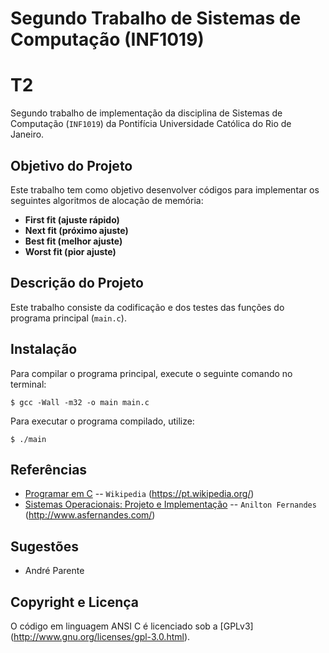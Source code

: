 Segundo Trabalho de Sistemas de Computação (INF1019)
=============
# T2 #
Segundo trabalho de implementação da disciplina de Sistemas de Computação (`INF1019`) da Pontifícia Universidade Católica do Rio de Janeiro.

## Objetivo do Projeto ##
Este trabalho tem como objetivo desenvolver códigos para implementar os seguintes algoritmos de alocação de memória: 
- **First fit (ajuste rápido)**
- **Next fit (próximo ajuste)**
- **Best fit (melhor ajuste)**
- **Worst fit (pior ajuste)**

## Descrição do Projeto ##
Este trabalho consiste da codificação e dos testes das funções do programa principal (`main.c`).

## Instalação ##
Para compilar o programa principal, execute o seguinte comando no terminal: 

```
$ gcc -Wall -m32 -o main main.c
```

Para executar o programa compilado, utilize:

```
$ ./main
```

## Referências ##

* [Programar em C](https://pt.wikibooks.org/wiki/Programar_em_C) -- `Wikipedia` (https://pt.wikipedia.org/)
* [Sistemas Operacionais: Projeto e Implementação](http://www.asfernandes.com/files/SistemasOperacionais_-_Tanenbaum_-_2Ed.pdf) -- `Anilton Fernandes` (http://www.asfernandes.com/)

## Sugestões ##
* André Parente

## Copyright e Licença ##
O código em linguagem ANSI C é licenciado sob a [GPLv3] (http://www.gnu.org/licenses/gpl-3.0.html).


